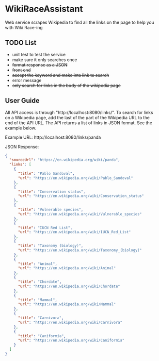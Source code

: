# WikiRaceAssistant
Web service scrapes Wikipedia to find all the links on the page to help you with Wiki Race-ing

## TODO List
- unit test to test the service
- make sure it only searches once
- ~~format response as a JSON~~
- ~~front end~~
- ~~accept the keyword and make into link to search~~
- error message
- ~~only search for links in the body of the wikipedia page~~

## User Guide
All API access is through "http://localhost:8080/links/". To search for links on a Wikipedia page, add the last of the part of the Wikipedia URL to the end of the API URL. The API returns a list of links in JSON format. See the example below.


Example URL: http://localhost:8080/links/panda

JSON Response:
```JSON
{
  "sourceUrl": "https://en.wikipedia.org/wiki/panda",
  "links": [
    {
      "title": "Pablo Sandoval",
      "url": "https://en.wikipedia.org/wiki/Pablo_Sandoval"
    },
    {
      "title": "Conservation status",
      "url": "https://en.wikipedia.org/wiki/Conservation_status"
    },
    {
      "title": "Vulnerable species",
      "url": "https://en.wikipedia.org/wiki/Vulnerable_species"
    },
    {
      "title": "IUCN Red List",
      "url": "https://en.wikipedia.org/wiki/IUCN_Red_List"
    },
    {
      "title": "Taxonomy (biology)",
      "url": "https://en.wikipedia.org/wiki/Taxonomy_(biology)"
    },
    {
      "title": "Animal",
      "url": "https://en.wikipedia.org/wiki/Animal"
    },
    {
      "title": "Chordate",
      "url": "https://en.wikipedia.org/wiki/Chordate"
    },
    {
      "title": "Mammal",
      "url": "https://en.wikipedia.org/wiki/Mammal"
    },
    {
      "title": "Carnivora",
      "url": "https://en.wikipedia.org/wiki/Carnivora"
    },
    {
      "title": "Caniformia",
      "url": "https://en.wikipedia.org/wiki/Caniformia"
    }
  ]
}
```
